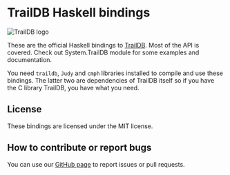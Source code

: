 TrailDB Haskell bindings
========================

![TrailDB logo](../blob/master/traildb_logo_512.png?raw=true)

These are the official Haskell bindings to [TrailDB](http://traildb.io/). Most
of the API is covered. Check out System.TrailDB module for some examples and
documentation.

You need `traildb`, `Judy` and `cmph` libraries installed to compile and use
these bindings. The latter two are dependencies of TrailDB itself so if you
have the C library TrailDB, you have what you need.

License
-------

These bindings are licensed under the MIT license.

How to contribute or report bugs
--------------------------------

You can use our [GitHub page](https://github.com/SemanticSugar/traildb-haskell/) to report issues or pull requests. 

